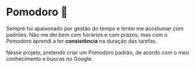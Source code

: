 # Pomodoro 🍅

Sempre fui apaixonado por gestão do tempo e tentei me acostumar com padrões. Não me dei bem com horários e com prazos, mas com o Pomodoro aprendi a ter **consistência** na duração das tarefas.

Nesse projeto, pretendo criar um Pomodoro padrão, de acordo com o meu conhecimento e buscas no Google.
